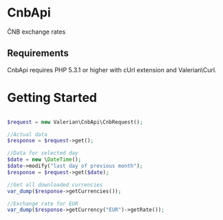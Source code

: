 # CnbApi
ČNB exchange rates

Requirements
------------
CnbApi requires PHP 5.3.1 or higher with cUrl extension and Valerian\Curl.

Getting Started
===============

```php

$request = new Valerian\CnbApi\CnbRequest();

//Actual data
$response = $request->get();

//Data for selected day
$date = new \DateTime();
$date->modify("last day of previous month");
$response = $request->get($date);

//Get all downloaded currencies
var_dump($response->getCurrencies());

//Exchange rate for EUR
var_dump($response->getCurrency("EUR")->getRate());

```
